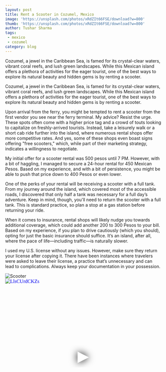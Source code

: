 ```yaml
---
layout: post
title: Rent a Scooter in Cozumel, Mexico
image: 'https://unsplash.com/photos/xRdZIt66FSE/download?w=800'
thumb: 'https://unsplash.com/photos/xRdZIt66FSE/download?w=800'
author: Tushar Sharma
tags: 
 - mexico
 - cozumel
category: blog
---
```


Cozumel, a jewel in the Caribbean Sea, is famed for its crystal-clear waters, vibrant coral reefs, and lush green landscapes. While this Mexican island offers a plethora of activities for the eager tourist, one of the best ways to explore its natural beauty and hidden gems is by renting a scooter.<!-- truncate_here -->

Cozumel, a jewel in the Caribbean Sea, is famed for its crystal-clear waters, vibrant coral reefs, and lush green landscapes. While this Mexican island offers a plethora of activities for the eager tourist, one of the best ways to explore its natural beauty and hidden gems is by renting a scooter. 

Upon arrival from the ferry, you might be tempted to rent a scooter from the first vendor you see near the ferry terminal. My advice? Resist the urge. These spots often come with a higher price tag and a crowd of touts looking to capitalize on freshly-arrived tourists. Instead, take a leisurely walk or a short cab ride further into the island, where numerous rental shops offer more competitive rates. And yes, some of these shops even boast signs offering "free scooters," which, while part of their marketing strategy, indicates a willingness to negotiate.

My initial offer for a scooter rental was 500 pesos until 7 PM. However, with a bit of haggling, I managed to secure a 24-hour rental for 450 Mexican Pesos. Based on my experience, and with a bit of persistence, you might be able to push that price down to 400 Pesos or even lower.

One of the perks of your rental will be receiving a scooter with a full tank. From my journey around the island, which covered most of the accessible roads, I discovered that only half a tank was necessary for a full day’s adventure. Keep in mind, though, you'll need to return the scooter with a full tank. This is standard practice, so plan a stop at a gas station before returning your ride.

When it comes to insurance, rental shops will likely nudge you towards additional coverage, which could add another 200 to 300 Pesos to your bill. Based on my experience, if you plan to drive cautiously (which you should), opting for just the basic insurance should suffice. It’s an island, after all, where the pace of life—including traffic—is naturally slower.

I used my U.S. license without any issues. However, make sure they return your license after copying it. There have been instances where travelers were asked to leave their license, a practice that’s unnecessary and can lead to complications. Always keep your documentation in your possession.

<img src="https://cdn-images-1.medium.com/v2/resize:fit:668/format:webp/1*HbElFlC61zepsThA2xWIYA.jpeg" alt="Scooter" style="max-width:100%; height:auto;" align="center" loading="lazy">

<iframe
  style="position: relative;  width: 100%;" 
   height="500"
  src="https://www.youtube.com/embed/LlsCUrdCKZs?autoplay=1"
  srcdoc="<style>*{padding:0;margin:0;overflow:hidden}html,body{height:100%}img,span{position:absolute;width:100%;top:0;bottom:0;margin:auto}span{height:1.5em;text-align:center;font:48px/1.5 sans-serif;color:white;text-shadow:0 0 0.5em black}</style><a href=https://www.youtube.com/embed/LlsCUrdCKZs?autoplay=1><img src=https://img.youtube.com/vi/LlsCUrdCKZs/hqdefault.jpg alt='LlsCUrdCKZs'><span>▶</span></a>"
  frameborder="0"
  allow="accelerometer; autoplay; encrypted-media; gyroscope; picture-in-picture"
  allowfullscreen
  title="LlsCUrdCKZs"
></iframe><br>